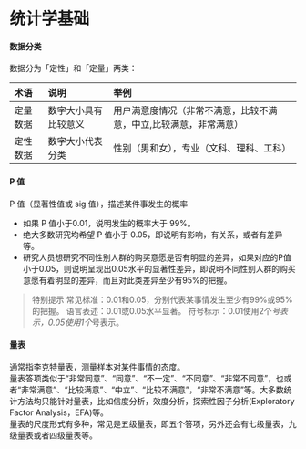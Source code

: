 # 统计学基础


#### 数据分类
数据分为「定性」和「定量」两类：

| 术语 | 说明 | 举例 |
| :--- | :--- | :--- |
| 定量数据 | 数字大小具有比较意义 | 用户满意度情况（非常不满意，比较不满意，中立,比较满意，非常满意） |
| 定性数据 | 数字大小代表分类 | 性别（男和女），专业（文科、理科、工科） |


#### P 值
P 值（显著性值或 sig 值），描述某件事发生的概率

- 如果 P 值小于0.01，说明发生的概率大于 99%。
- 绝大多数研究均希望 P 值小于 0.05，即说明有影响，有关系，或者有差异等。
- 研究人员想研究不同性别人群的购买意愿是否有明显的差异，如果对应的P值小于0.05，则说明呈现出0.05水平的显著性差异，即说明不同性别人群的购买意愿有着明显的差异，而且对此类差异至少有95%的把握。

> 特别提示
> 常见标准：0.01和0.05，分别代表某事情发生至少有99%或95%的把握。
> 语言表述：0.01或0.05水平显著。
> 符号标示：0.01使用2个*号表示，0.05使用1个*号表示。


#### 量表
通常指李克特量表，测量样本对某件事情的态度。<br />量表答项类似于“非常同意”、“同意”、“不一定”、“不同意”、“非常不同意”，也或者“非常满意”、“比较满意”、“中立”、“比较不满意”，“非常不满意”等。大多数统计方法均只能针对量表，比如信度分析，效度分析，探索性因子分析(Exploratory Factor Analysis，EFA)等。<br />量表的尺度形式有多种，常见是五级量表，即五个答项，另外还会有七级量表，九级量表或者四级量表等。
